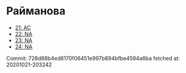 # Райманова
- [21: AC](21.md)
- [22: NA](22.md)
- [23: NA](23.md)
- [24: NA](24.md)

Commit: 728d88b4ed6170f06451e997b894bfbe4594a6ba
 fetched at: 20201021-203242
